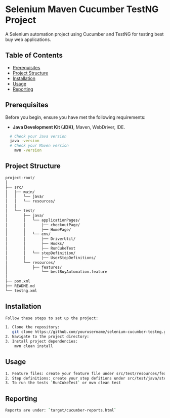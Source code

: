 # Selenium Maven Cucumber TestNG Project

A Selenium automation project using Cucumber and TestNG for testing best buy web applications.

## Table of Contents

- [Prerequisites](#prerequisites)
- [Project Structure](#project-structure)
- [Installation](#installation)
- [Usage](#usage)
- [Reporting](#reporting)


## Prerequisites

Before you begin, ensure you have met the following requirements:

- **Java Development Kit (JDK)**, Maven, WebDriver, IDE.
```bash
  # Check your Java version
  java -version
  # Check your Maven version
    mvn -version
  ```
## Project Structure
 ```bash
project-root/
│
├── src/
│   ├── main/
│   │   └── java/
│   │   └── resources/
│   │    
│   └── test/
│       ├── java/
│       │   └── applicationPages/
│       │       ├── checkoutPage/
│       │       ├── HomePage/
│       │   └── env/
│       │       ├── DriverUtil/
│       │       ├── Hooks/
│       │       ├── RunCukeTest
│       │   └── stepDefinition/
│       │       ├── UserStepDefinitions/
│       └── resources/
│           ├── features/
│               └── bestBuyAutomation.feature
│
├── pom.xml
├── README.md
└── testng.xml
```

## Installation
```bash
Follow these steps to set up the project:

1. Clone the repository:
   git clone https://github.com/yourusername/selenium-cucumber-testng.git
2. Navigate to the project directory:
3. Install project dependencies:
    mvn clean install
```

## Usage
```bash
1. Feature files: create your feature file under src/test/resources/features
2. Step definitions: create your step defitions under src/test/java/stepDefinition
3. To run the tests `RunCukeTest` or mvn clean test
```

## Reporting
```bash
Reports are under: `target/cucumber-reports.html`
```